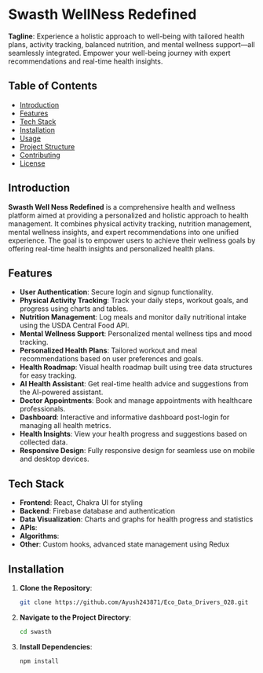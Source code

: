 # Swasth WellNess Redefined

**Tagline**: Experience a holistic approach to well-being with tailored health plans, activity tracking, balanced nutrition, and mental wellness support—all seamlessly integrated. Empower your well-being journey with expert recommendations and real-time health insights.

## Table of Contents
- [Introduction](#introduction)
- [Features](#features)
- [Tech Stack](#tech-stack)
- [Installation](#installation)
- [Usage](#usage)
- [Project Structure](#project-structure)
- [Contributing](#contributing)
- [License](#license)

## Introduction
**Swasth Well Ness Redefined** is a comprehensive health and wellness platform aimed at providing a personalized and holistic approach to health management. It combines physical activity tracking, nutrition management, mental wellness insights, and expert recommendations into one unified experience. The goal is to empower users to achieve their wellness goals by offering real-time health insights and personalized health plans.

## Features
- **User Authentication**: Secure login and signup functionality.
- **Physical Activity Tracking**: Track your daily steps, workout goals, and progress using charts and tables.
- **Nutrition Management**: Log meals and monitor daily nutritional intake using the USDA Central Food API.
- **Mental Wellness Support**: Personalized mental wellness tips and mood tracking.
- **Personalized Health Plans**: Tailored workout and meal recommendations based on user preferences and goals.
- **Health Roadmap**: Visual health roadmap built using tree data structures for easy tracking.
- **AI Health Assistant**: Get real-time health advice and suggestions from the AI-powered assistant.
- **Doctor Appointments**: Book and manage appointments with healthcare professionals.
- **Dashboard**: Interactive and informative dashboard post-login for managing all health metrics.
- **Health Insights**: View your health progress and suggestions based on collected data.
- **Responsive Design**: Fully responsive design for seamless use on mobile and desktop devices.

## Tech Stack
- **Frontend**: React, Chakra UI for styling
- **Backend**: Firebase database and authentication
- **Data Visualization**: Charts and graphs for health progress and statistics
- **APIs**:
- **Algorithms**: 
- **Other**: Custom hooks, advanced state management using Redux

## Installation

1. **Clone the Repository**:
    ```bash
    git clone https://github.com/Ayush243871/Eco_Data_Drivers_028.git
    ```
2. **Navigate to the Project Directory**:
    ```bash
    cd swasth
    ```
3. **Install Dependencies**:
    ```bash
    npm install
    ```


